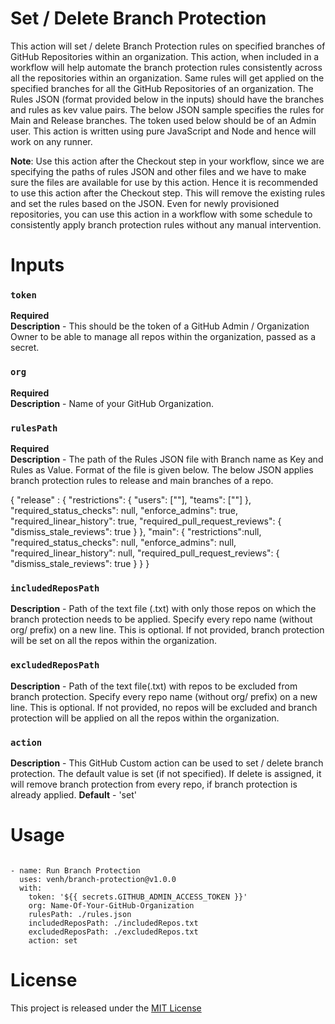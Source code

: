 
# Set / Delete Branch Protection


This action will set / delete Branch Protection rules on specified branches of GitHub Repositories within an organization. This action, when included in a workflow will help automate the branch protection rules consistently across all the repositories within an organization. Same rules will get applied on the specified branches for all the GitHub Repositories of an organization. The Rules JSON (format provided below in the inputs) should have the branches and rules as kev value pairs. The below JSON sample specifies the rules for Main and Release branches. The token used below should be of an Admin user. This action is written using pure JavaScript and Node and hence will work on any runner. 

**Note**: Use this action after the Checkout step in your workflow, since we are specifying the paths of rules JSON and other files and we have to make sure the files are available for use by this action. Hence it is recommended to use this action after the Checkout step. This will remove the existing rules and set the rules based on the JSON. Even for newly provisioned repositories, you can use this action in a workflow with some schedule to consistently apply branch protection rules without any manual intervention.

# Inputs

### `token`
**Required**  
**Description** - This should be the token of a GitHub Admin / Organization Owner to be able to manage all repos within the organization, passed as a secret.

### `org`
**Required**  
**Description** - Name of your GitHub Organization.  

### `rulesPath`
**Required**  
**Description** - The path of the Rules JSON file with Branch name as Key and Rules as Value. Format of the file is given below. The below JSON applies branch protection rules to release and main branches of a repo.

{ 
    "release" : {
    "restrictions": {
                        "users": [""],
                        "teams": [""]
                    },                              
    "required_status_checks": null,
    "enforce_admins": true,
    "required_linear_history": true,
    "required_pull_request_reviews": {
        "dismiss_stale_reviews": true
    }
  },
  "main": {
    "restrictions":null,                              
    "required_status_checks": null,
    "enforce_admins": null,
    "required_linear_history": null,
    "required_pull_request_reviews": {
    "dismiss_stale_reviews": true
    }
  }
}

### `includedReposPath`
**Description** - Path of the text file (.txt) with only those repos on which the branch protection needs to be applied. Specify every repo name (without org/ prefix) on a new line. This is optional. If not provided, branch protection will be set on all the repos within the organization.

### `excludedReposPath`
**Description** - Path of the text file(.txt) with repos to be excluded from branch protection. Specify every repo name (without org/ prefix) on a new line. This is optional. If not provided, no repos will be excluded and branch protection will be applied on all the repos within the organization.

### `action`
**Description** - This GitHub Custom action can be used to set / delete branch protection. The default value is set (if not specified). If delete is assigned, it will remove branch protection from every repo, if branch protection is already applied.
**Default** - 'set'  


# Usage

```

- name: Run Branch Protection
  uses: venh/branch-protection@v1.0.0
  with:
    token: '${{ secrets.GITHUB_ADMIN_ACCESS_TOKEN }}' 
    org: Name-Of-Your-GitHub-Organization 
    rulesPath: ./rules.json 
    includedReposPath: ./includedRepos.txt
    excludedReposPath: ./excludedRepos.txt
    action: set
```
# License

This project is released under the [MIT License](LICENSE)
